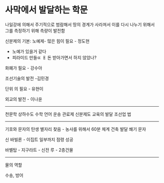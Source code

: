 # 사막에서 발달하는 학문

나일강에 의해서 주기적으로 범람해서 땅의 경계가 사라져서 이를 다시 나누기 위해서 
그를 측정하기 위해 측량이 발전함

신분제의 기본: 노예제- 많은 힘이 필요 - 정도현
- 노예가 있을거 같다
- 피라미드 만들ㄸ ㅐ 돈 받아가면서 하지 않았나?

화폐가 필요 - 강수아

조선기술의 발전 -김민경

단위 의 필요 - 유현이

외교의 발전 - 이나윤


---
천문학
상하수도
수학
언어
운송
관료제
신분제도
교육의 발달
조선업
법

---

기호와 문자의 탄생
별자리 찾음 - 농사를 위해서
60분 체계
건축 발달
쐐기 문자


신 바빌론 - 이집트 일부까지 점령 성공

바벨탑 - 지구라트 - 신전
루 - 2층건물

---

물의 역할

수송, 방어

